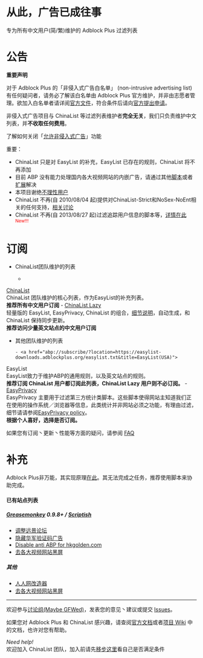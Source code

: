 从此，广告已成往事
==
专为所有中文用户(简/繁)维护的 Adblock Plus 过滤列表

公告
==

**重要声明**  

对于 Adblock Plus 的「非侵入式广告白名单」 (non-intrusive advertising list) 有任何疑问者，请务必了解该白名单由 Adblock Plus 官方维护，并非由志愿者管理。欲加入白名单者请详阅[官方文件](https://adblockplus.org/en/acceptable-ads#criteria)，符合条件后请向[官方提出申请](https://eyeo.com/acceptable-ads-application.html)。

非侵入式广告项目与 ChinaList 等过滤列表维护者**完全无关**，我们只负责维护中文列表，并**不收取任何费用**。

了解如何关闭「[允许非侵入式广告](https://adblockplus.org/zh_CN/acceptable-ads)」功能  

重要：

- ChinaList 只是对 EasyList 的补充，EasyList 已存在的规则，ChinaList 将不再添加
- 目前 ABP 没有能力处理国内各大视频网站的内嵌广告，请通过其他[脚本](http://userscripts.org/scripts/show/119622)或者[扩展](https://code.google.com/p/haoutil/)解决
- 本项目谢绝[不理性用户](https://code.google.com/p/adblock-chinalist/issues/detail?id=1113)
- ChinaList 不再(自 2010/08/04 起)提供对ChinaList-Strict和NoSex-NoEnt相关的任何支持，[相关讨论](http://goo.gl/PZMu)
- ChinaList 不再(自 2013/08/27 起)过滤追踪用户信息的脚本等，[详情在此
](https://groups.google.com/forum/#!topic/adblock-chinalist/OTqdQTvnon4) <sup><font color="red">New!!!</font></sup>

订阅
==
- ChinaList团队维护的列表

     - <a href="abp:subscribe?location=http://adblock-chinalist.googlecode.com/svn/trunk/adblock.txt&title=ChinaList&requiresLocation=https://easylist-downloads.adblockplus.org/easylist.txt&requiresTitle=EasyList">
ChinaList</a>  
       ChinaList 团队维护的核心列表，作为EasyList的补充列表。  
       **推荐所有中文用户订阅**
     - <a href="abp:subscribe?location=http://adblock-chinalist.googlecode.com/svn/trunk/adblock-lazy.txt&title=ChinaList Lazy">ChinaList Lazy</a>  
        轻量版的 EasyList, EasyPrivacy, ChinaList 的组合，[细节说明](https://code.google.com/p/adblock-chinalist/wiki/something_about_ChinaList_Lazy)，自动生成，和 ChinaList 保持同步更新。  
        **推荐访问少量英文站点的中文用户订阅**

- 其他团队维护的列表

      - <a href="abp://subscribe/?location=https://easylist-downloads.adblockplus.org/easylist.txt&title=EasyList(USA)">
EasyList</a>  
      EasyList致力于维护ABP的通用规则，以及英文站点的规则。  
      **推荐订阅 ChinaList 用户都订阅此列表，ChinaList Lazy 用户则不必订阅。**
      -  <a href="abp://subscribe/?location=https://easylist-downloads.adblockplus.org/easyprivacy.txt&title=EasyPrivacy">
EasyPrivacy</a>  
      EasyPrivacy 主要用于过滤第三方统计类脚本。这些脚本使得网站主知道我们正在使用的操作系统／浏览器等信息，此类统计并非网站必须之功能，有理由过滤，细节请请参阅[EasyPrivacy policy](https://easylist.adblockplus.org/en/policy)。  
      **根据个人喜好，选择是否订阅。**
  
  如果您有订阅丶更新丶性能等方面的疑问，请参阅 [FAQ](http://code.google.com/p/adblock-chinalist/wiki/FAQ) 

补充
===

Adblock Plus非万能，其实现原理[在此](http://adblockplus.org/zh_CN/faq_internal#policies)。其无法完成之任务，推荐使用脚本来协助完成。

#### 已有站点列表

##### [Greasemonkey](https://addons.mozilla.org/zh-cn/firefox/addon/greasemonkey/) 0.9.8+ / [Scriptish](https://addons.mozilla.org/zh-cn/firefox/addon/scriptish/) 

- [调整远景论坛](https://raw.github.com/gythialy/chinalist/master/scripts/remove_ads_for_pcbeta.user.js)
- [隐藏华军验证码广告](http://userscripts.org/scripts/show/129215)
- [Disable anti ABP for hkgolden.com](https://raw.github.com/gythialy/chinalist/master/scripts/disable_hkgolden_com.user.js)
- [去各大视频网站黑屏](http://userscripts.org/scripts/show/119622)

##### 其他 

- [人人网改造器](http://userscripts.org/scripts/show/45836)
- [去各大视频网站黑屏](https://code.google.com/p/haoutil/)  


-------------

欢迎参与[讨论组(Maybe GFWed)](https://groups.google.com/group/adblock-chinalist)，发表您的意见丶建议或提交 [Issues](https://github.com/gythialy/chinalist/issues)。

如果您对 Adblock Plus 和 ChinaList 感兴趣，请查阅[官方文档](http://adblockplus.org/zh_CN/documentation)或者[项目 Wiki](https://github.com/gythialy/chinalist/wiki) 中的文档，也许对您有帮助。

*Need help!*  
欢迎加入 ChinaList 团队，加入前请先[移步这里](https://github.com/gythialy/chinalist/wiki/The_skills_needed_to_join_ChinaList)看自己是否满足条件 